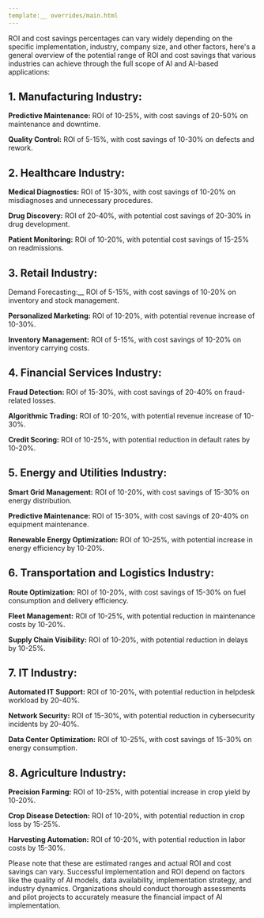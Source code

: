 ```yaml
---
template:__ overrides/main.html
---
```


ROI and cost savings percentages can vary widely depending on the specific implementation, industry, company size, and other factors, here's a general overview of the potential range of ROI and cost savings that various industries can achieve through the full scope of AI and AI-based applications:

## 1. Manufacturing Industry:
    
__Predictive Maintenance:__ ROI of 10-25%, with cost savings of 20-50% on maintenance and downtime.
    
__Quality Control:__ ROI of 5-15%, with cost savings of 10-30% on defects and rework.

## 2. Healthcare Industry:
    
__Medical Diagnostics:__ ROI of 15-30%, with cost savings of 10-20% on misdiagnoses and unnecessary procedures.
    
__Drug Discovery:__ ROI of 20-40%, with potential cost savings of 20-30% in drug development.
    
__Patient Monitoring:__ ROI of 10-20%, with potential cost savings of 15-25% on readmissions.

## 3. Retail Industry:
    
Demand Forecasting:__ ROI of 5-15%, with cost savings of 10-20% on inventory and stock management.
    
__Personalized Marketing:__ ROI of 10-20%, with potential revenue increase of 10-30%.
    
__Inventory Management:__ ROI of 5-15%, with cost savings of 10-20% on inventory carrying costs.
## 4. Financial Services Industry:
    
__Fraud Detection:__ ROI of 15-30%, with cost savings of 20-40% on fraud-related losses.
    
__Algorithmic Trading:__ ROI of 10-20%, with potential revenue increase of 10-30%.
    
__Credit Scoring:__ ROI of 10-25%, with potential reduction in default rates by 10-20%.
## 5. Energy and Utilities Industry:
    
__Smart Grid Management:__ ROI of 10-20%, with cost savings of 15-30% on energy distribution.
    
__Predictive Maintenance:__ ROI of 15-30%, with cost savings of 20-40% on equipment maintenance.
    
__Renewable Energy Optimization:__ ROI of 10-25%, with potential increase in energy efficiency by 10-20%.
## 6. Transportation and Logistics Industry:
    
__Route Optimization:__ ROI of 10-20%, with cost savings of 15-30% on fuel consumption and delivery efficiency.
    
__Fleet Management:__ ROI of 10-25%, with potential reduction in maintenance costs by 10-20%.
    
__Supply Chain Visibility:__ ROI of 10-20%, with potential reduction in delays by 10-25%.
## 7. IT Industry:
    
__Automated IT Support:__ ROI of 10-20%, with potential reduction in helpdesk workload by 20-40%.
    
__Network Security:__ ROI of 15-30%, with potential reduction in cybersecurity incidents by 20-40%.
    
__Data Center Optimization:__ ROI of 10-25%, with cost savings of 15-30% on energy consumption.
## 8. Agriculture Industry:
    
__Precision Farming:__ ROI of 10-25%, with potential increase in crop yield by 10-20%.
    
__Crop Disease Detection:__ ROI of 10-20%, with potential reduction in crop loss by 15-25%.
    
__Harvesting Automation:__ ROI of 10-20%, with potential reduction in labor costs by 15-30%.

Please note that these are estimated ranges and actual ROI and cost savings can vary. Successful implementation and ROI depend on factors like the quality of AI models, data availability, implementation strategy, and industry dynamics. Organizations should conduct thorough assessments and pilot projects to accurately measure the financial impact of AI implementation.
